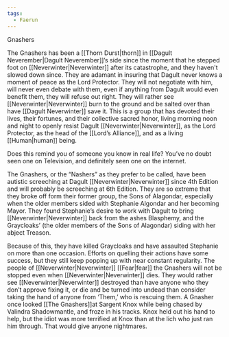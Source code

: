 ```yaml
---
tags:
  - Faerun
---
```

Gnashers

The Gnashers has been a [[Thorn Durst|thorn]] in [[Dagult Neverember|Dagult Neverember]]’s side since the moment that he stepped foot on [[Neverwinter|Neverwinter]] after its catastrophe, and they haven't slowed down since. They are adamant in insuring that Dagult never knows a moment of peace as the Lord Protector. They will not negotiate with him, will never even debate with them, even if anything from Dagult would even benefit them, they will refuse out right. They will rather see [[Neverwinter|Neverwinter]] burn to the ground and be salted over than have [[Dagult Neverwinter]] save it. This is a group that has devoted their lives, their fortunes, and their collective sacred honor, living morning noon and night to openly resist Dagult [[Neverwinter|Neverwinter]], as the Lord Protector, as the head of the [[Lord’s Alliance]], and as a living [[Human|human]] being.

Does this remind you of someone you know in real life? You’ve no doubt seen one on Television, and definitely seen one on the internet.

The Gnashers, or the “Nashers” as they prefer to be called, have been autistic screeching at Dagult [[Neverwinter|Neverwinter]] since 4th Edition and will probably be screeching at 6th Edition. They are so extreme that they broke off form their former group, the Sons of Alagondar, especially when the older members sided with Stephanie Algondar and her becoming Mayor. They found Stephanie’s desire to work with Dagult to bring [[Neverwinter|Neverwinter]] back from the ashes Blasphemy, and the Graycloaks’ (the older members of the Sons of Alagondar) siding with her abject Treason.

Because of this, they have killed Graycloaks and have assaulted Stephanie on more than one occasion. Efforts on quelling their actions have some success, but they still keep popping up with near constant regularity. The people of [[Neverwinter|Neverwinter]] [[Fear|fear]] the Gnashers will not be stopped even when [[Neverwinter|Neverwinter]] dies. They would rather see [[Neverwinter|Neverwinter]] destroyed than have anyone who they don’t approve fixing it, or die and be turned into undead than consider taking the hand of anyone from ‘Them,’ who is rescuing them. A Gnasher once looked [[The Gnashers]]at Sargent Knox while being chased by Valindra Shadowmantle, and froze in his tracks. Knox held out his hand to help, but the idiot was more terrified at Knox than at the lich who just ran him through. That would give anyone nightmares.
